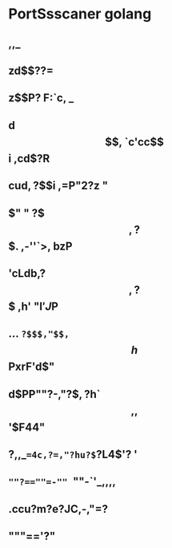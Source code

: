 # PortSsscaner golang

##           ,,_
##       zd$$??=
##     z$$P? F:`c,                _
##    d$$, `c'cc$$i           ,cd$?R
##   $$$$ cud$,?$$$i       ,=P"2?z "
##    $" " ?$$$,?$$$.    ,-''`>, bzP
##     'cLdb,?$$,?$$$   ,h' "I$'J$P
##  ... `?$$$,"$$,`$$h  $$PxrF'd$"
## d$PP""?-,"?$$,?$h`$$,,$$'$F44"
## ?,,_`=4c,?=,"?hu?$`?L4$'? '
##   `""?==""=-"" `""-`'_,,,,
##           .ccu?m?e?JC,-,"=?
##                     """=='?"
